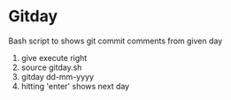 # Gitday
Bash script to shows git commit comments from given day


1. give execute right
2. source gitday.sh
3. gitday dd-mm-yyyy
4. hitting 'enter' shows next day
